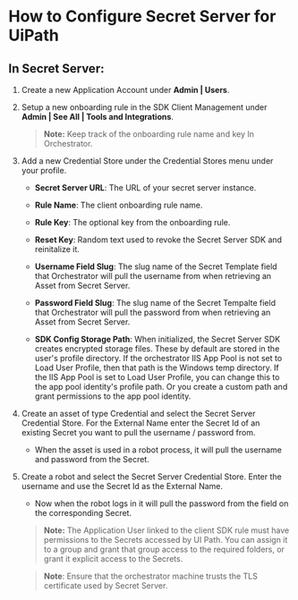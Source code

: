 [title]: # (Configuring Secret Server for UiPath)
[tags]: # (uipath)
[priority]: # (204)
#  How to Configure Secret Server for UiPath

## In Secret Server:

1. Create a new Application Account under __Admin | Users__.

1. Setup a new onboarding rule in the SDK Client Management under __Admin | See All | Tools and Integrations__. 

   >**Note:** Keep track of the onboarding rule name and key In Orchestrator.

1. Add a new Credential Store under the Credential Stores menu under your profile.

   * __Secret Server URL__: The URL of your secret server instance.

   * __Rule Name__: The client onboarding rule name.

   * __Rule Key__: The optional key from the onboarding rule.

   * __Reset Key__: Random text used to revoke the Secret Server SDK and reinitalize it.

   * __Username Field Slug__: The slug name of the Secret Template field that Orchestrator will pull the username from when retrieving an Asset from Secret Server.

   * __Password Field Slug__: The slug name of the Secret Tempalte field that Orchestrator will pull the password from when retrieving an Asset from Secret Server.

   * __SDK Config Storage Path__: When initialized, the Secret Server SDK creates encrypted storage files. These by default are stored in the user's profile directory. If the orchestrator IIS App Pool is not set to Load User Profile, then that path is the Windows temp directory. If the IIS App Pool is set to Load User Profile, you can change this to the app pool identity's profile path. Or you create a custom path and grant permissions to the app pool identity.

1. Create an asset of type Credential and select the Secret Server Credential Store. For the External Name enter the Secret Id of an existing Secret you want to pull the username / password from.
   * When the asset is used in a robot process, it will pull the username and password from the Secret.

1. Create a robot and select the Secret Server Credential Store. Enter the username and use the Secret Id as the External Name.
   * Now when the robot logs in it will pull the password from the field on the corresponding Secret.

   >**Note:** The Application User linked to the client SDK rule must have permissions to the Secrets accessed by UI Path. You can assign it to a group and grant that group access to the required folders, or grant it explicit access to the Secrets.

   >**Note**: Ensure that the orchestrator machine trusts the TLS certificate used by Secret Server.